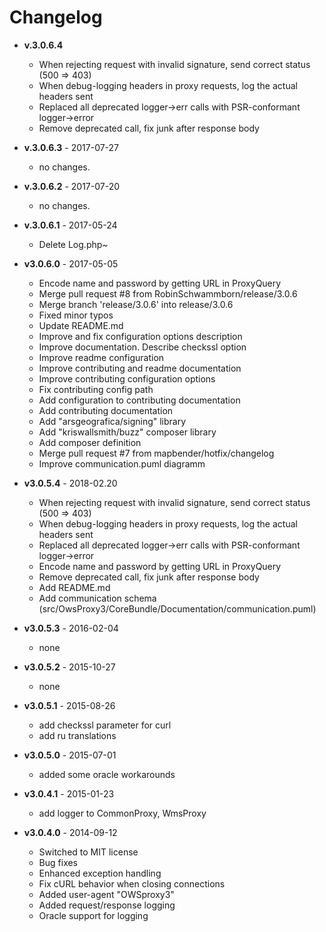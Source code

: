 # Changelog

* **v.3.0.6.4**
    - When rejecting request with invalid signature, send correct status (500 => 403)
    - When debug-logging headers in proxy requests, log the actual headers sent
    - Replaced all deprecated logger->err calls with PSR-conformant logger->error
    - Remove deprecated call, fix junk after response body

* **v.3.0.6.3** - 2017-07-27
    - no changes.

* **v.3.0.6.2** - 2017-07-20
    - no changes.

* **v.3.0.6.1** - 2017-05-24
    - Delete Log.php~

* **v3.0.6.0** - 2017-05-05
    - Encode name and password by getting URL in ProxyQuery
    - Merge pull request #8 from RobinSchwammborn/release/3.0.6
    - Merge branch 'release/3.0.6' into release/3.0.6
    - Fixed minor typos
    - Update README.md
    - Improve and fix configuration options description
    - Improve documentation. Describe checkssl option
    - Improve readme configuration
    - Improve contributing and readme documentation
    - Improve contributing configuration options
    - Fix contributing config path
    - Add configuration to contributing documentation
    - Add contributing documentation
    - Add "arsgeografica/signing" library
    - Add "kriswallsmith/buzz" composer library
    - Add composer definition
    - Merge pull request #7 from mapbender/hotfix/changelog
    - Improve communication.puml diagramm

* **v3.0.5.4** - 2018-02.20
    - When rejecting request with invalid signature, send correct status (500 => 403)
    - When debug-logging headers in proxy requests, log the actual headers sent
    - Replaced all deprecated logger->err calls with PSR-conformant logger->error
    - Encode name and password by getting URL in ProxyQuery
    - Remove deprecated call, fix junk after response body
    - Add README.md
    - Add communication schema (src/OwsProxy3/CoreBundle/Documentation/communication.puml)

* **v3.0.5.3** - 2016-02-04
    - none

* **v3.0.5.2** - 2015-10-27
    - none

* **v3.0.5.1** - 2015-08-26
    -  add checkssl parameter for curl
    -  add ru translations

* **v3.0.5.0** - 2015-07-01
    -  added some oracle workarounds

* **v3.0.4.1** - 2015-01-23
    - add logger to CommonProxy, WmsProxy

* **v3.0.4.0** - 2014-09-12
    - Switched to MIT license
    - Bug fixes
    - Enhanced exception handling
    - Fix cURL behavior when closing connections
    - Added user-agent "OWSproxy3"
    - Added request/response logging
    - Oracle support for logging
